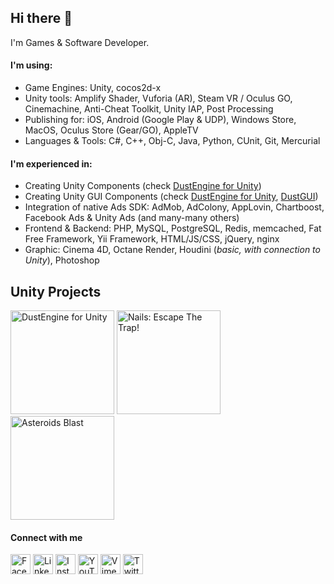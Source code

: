 ## Hi there 👋

I'm Games & Software Developer.

#### I'm using:

- Game Engines: Unity, cocos2d-x
- Unity tools: Amplify Shader, Vuforia (AR), Steam VR / Oculus GO, Cinemachine, Anti-Cheat Toolkit, Unity IAP, Post Processing
- Publishing for: iOS, Android (Google Play & UDP), Windows Store, MacOS, Oculus Store (Gear/GO), AppleTV
- Languages & Tools: C#, C++, Obj-C, Java, Python, CUnit, Git, Mercurial

#### I'm experienced in:

- Creating Unity Components (check [DustEngine for Unity](https://i.bakulin.co/dust))
- Creating Unity GUI Components (check [DustEngine for Unity](https://i.bakulin.co/dust), [DustGUI](https://i.bakulin.co/dustgui))
- Integration of native Ads SDK: AdMob, AdColony, AppLovin, Chartboost, Facebook Ads & Unity Ads (and many-many others)
- Frontend & Backend: PHP, MySQL, PostgreSQL, Redis, memcached, Fat Free Framework, Yii Framework, HTML/JS/CSS, jQuery, nginx
- Graphic: Cinema 4D, Octane Render, Houdini (*basic, with connection to Unity*), Photoshop

## Unity Projects

<a href="https://i.bakulin.co/dust"><img src="https://andrii-bakulin.github.io/img/unity-dust.png" width="166" alt="DustEngine for Unity" /></a>
<a href="https://i.bakulin.co/nails"><img src="https://bakulin.github.io/img/unity-nails.png" width="166" alt="Nails: Escape The Trap!" /></a>
<a href="https://i.bakulin.co/asteroids-blast"><img src="https://bakulin.github.io/img/unity-asteroids-blast.png" width="166" alt="Asteroids Blast" /></a>
<!-- <a href=""><img src="" width="166" alt="" /></a> -->

#### Connect with me

<a href="https://i.bakulin.co/facebook"><img src="https://bakulin.github.io/img/icons/facebook.png" width="32" alt="Facebook" /></a>
<a href="https://i.bakulin.co/linkedin"><img src="https://bakulin.github.io/img/icons/linkedin.png" width="32" alt="LinkedIn" /></a>
<a href="https://i.bakulin.co/instagram"><img src="https://bakulin.github.io/img/icons/instagram.png" width="32" alt="Instagram" /></a>
<a href="https://i.bakulin.co/youtube"><img src="https://bakulin.github.io/img/icons/youtube.png" width="32" alt="YouTube" /></a>
<a href="https://i.bakulin.co/vimeo"><img src="https://bakulin.github.io/img/icons/vimeo.png" width="32" alt="Vimeo" /></a>
<a href="https://i.bakulin.co/twitter"><img src="https://bakulin.github.io/img/icons/twitter.png" width="32" alt="Twitter" /></a>
